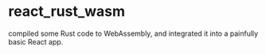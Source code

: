 # react_rust_wasm

compiled some Rust code to WebAssembly, and integrated it into a  painfully basic React app.
